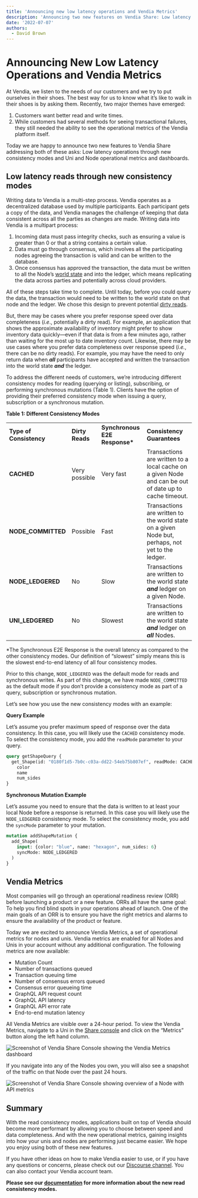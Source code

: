 ```yaml
---
title: 'Announcing new low latency operations and Vendia Metrics'
description: 'Announcing two new features on Vendia Share: Low latency operations for better read after write performance and Vendia Metrics for insights into the operational health of your Uni and Nodes'
date: '2022-07-07'
authors:
  - David Brown
---
```


# Announcing New Low Latency Operations and Vendia Metrics

At Vendia, we listen to the needs of our customers and we try to put ourselves in their shoes. The best way for us to know what it’s like to walk in their shoes is by asking them. Recently, two major themes have emerged:

1. Customers want better read and write times.
2. While customers had several methods for seeing transactional failures, they still needed the ability to see the operational metrics of the Vendia platform itself.

Today we are happy to announce two new features to Vendia Share addressing both of these asks: Low latency operations through new consistency modes and Uni and Node operational metrics and dashboards.

## Low latency reads through new consistency modes

Writing data to Vendia is a multi-step process. Vendia operates as a decentralized database used by multiple participants. Each participant gets a copy of the data, and Vendia manages the challenge of keeping that data consistent across all the parties as changes are made. Writing data into Vendia is a multipart process:

1. Incoming data must pass integrity checks, such as ensuring a value is greater than 0 or that a string contains a certain value.
2. Data must go through consensus, which involves all the participating nodes agreeing the transaction is valid and can be written to the database.
3. Once consensus has approved the transaction, the data must be written to all the Node’s [world state](https://www.vendia.net/docs/share/terms-and-definitions#world-state) and into the ledger, which means replicating the data across parties and potentially across cloud providers.

All of these steps take time to complete. Until today, before you could query the data, the transaction would need to be written to the world state on that node and the ledger. We chose this design to prevent potential [dirty reads](https://en.wikipedia.org/wiki/Write%E2%80%93read_conflict).

But, there may be cases where you prefer response speed over data completeness (_i.e_., potentially a dirty read). For example, an application that shows the approximate availability of inventory might prefer to show inventory data quickly—even if that data is from a few minutes ago, rather than waiting for the most up to date inventory count. Likewise, there may be use cases where you prefer data completeness over response speed (_i.e._, there can be no dirty reads). For example, you may have the need to only return data when **_all_** participants have accepted and written the transaction into the world state **_and_** the ledger.

To address the different needs of customers, we’re introducing different consistency modes for reading (querying or listing), subscribing, or performing synchronous mutations (Table 1). Clients have the option of providing their preferred consistency mode when issuing a query, subscription or a synchronous mutation.

**Table 1: Different Consistency Modes**

<table>
  <tr>
   <td><strong>Type of Consistency</strong>
   </td>
   <td><strong>Dirty Reads</strong>
   </td>
   <td><strong>Synchronous E2E Response*</strong>
   </td>
   <td><strong>Consistency Guarantees </strong>
   </td>
  </tr>
  <tr>
   <td><strong>CACHED</strong>
   </td>
   <td>Very possible
   </td>
   <td>Very fast
   </td>
   <td>Transactions are written to a local cache on a given Node and can be out of date up to cache timeout.
   </td>
  </tr>
  <tr>
   <td><strong>NODE_COMMITTED </strong>
   </td>
   <td>Possible
   </td>
   <td>Fast
   </td>
   <td>Transactions are written to the world state on a given Node but, perhaps, not yet to the ledger.
   </td>
  </tr>
  <tr>
   <td><strong>NODE_LEDGERED</strong>
   </td>
   <td>No
   </td>
   <td>Slow
   </td>
   <td>Transactions are written to the world state <strong><em>and</em></strong> ledger on a given Node.
   </td>
  </tr>
  <tr>
   <td><strong>UNI_LEDGERED</strong>
   </td>
   <td>No
   </td>
   <td>Slowest
   </td>
   <td>Transactions are written to the world state <strong><em>and</em></strong> ledger on <strong><em>all</em></strong> Nodes.
   </td>
  </tr>
</table>

*The Synchronous E2E Response is the overall latency as compared to the other consistency modes. Our definition of “slowest” simply means this is the slowest end-to-end latency of all four  consistency modes. 

Prior to this change, `NODE_LEDGERED` was the default mode for reads and synchronous writes. As part of this change, we have made `NODE_COMMITTED` as the default mode if you don’t provide a consistency mode as part of a query, subscription or synchronous mutation. 

Let’s see how you use the new consistency modes with an example: 

**Query Example**

Let’s assume you prefer maximum speed of response over the data consistency. In this case, you will likely use the `CACHED` consistency mode. To select the consistency mode, you add the `readMode` parameter to your query.

```graphql
query getShapeQuery {
  get_Shape(id: "0180f1d5-7b0c-c03a-dd22-54eb75b807ef", readMode: CACHED) {
	color
	name
	num_sides 
}
```

**Synchronous Mutation Example**

Let’s assume you need to ensure that the data is written to at least your local Node before a response is returned. In this case you will likely use the `NODE_LEDGERED` consistency mode. To select the consistency mode, you add the `syncMode` parameter to your mutation. 

```graphql
mutation addShapeMutation {
  add_Shape(
	input: {color: "blue", name: "hexagon", num_sides: 6}
	syncMode: NODE_LEDGERED
  )
}
```

## Vendia Metrics

Most companies will go through an operational readiness review (ORR) before launching a product or a new feature. ORRs all have the same goal: To help you find blind spots in your operations ahead of launch. One of the main goals of an ORR is to ensure you have the right metrics and alarms to ensure the availability of the product or feature.

Today we are excited to announce Vendia Metrics, a set of operational metrics for nodes and unis. Vendia metrics are enabled for all Nodes and Unis in your account without any additional configuration. The following metrics are now available:

* Mutation Count
* Number of transactions queued
* Transaction queuing time
* Number of consensus errors queued
* Consensus error queueing time
* GraphQL API request count
* GraphQL API latency
* GraphQL API error rate
* End-to-end mutation latency

All Vendia Metrics are visible over a 24-hour period. To view the Vendia Metrics, navigate to a Uni in the [Share console](https://share.vendia.net) and click on the “Metrics” button along the left hand column. 


![Screenshot of Vendia Share Console showing the Vendia Metrics dashboard](https://user-images.githubusercontent.com/92179243/177821363-2f52856d-b038-42d2-af56-e8bd7625bce6.png)

If you navigate into any of the Nodes you own, you will also see a snapshot of the traffic on that Node over the past 24 hours.

![Screenshot of Vendia Share Console showing overview of a Node with API metrics](https://user-images.githubusercontent.com/92179243/177821283-ea92e75f-c91f-4a9e-9809-47a95409b168.png)

## Summary

With the read consistency modes, applications built on top of Vendia should become more performant by allowing you to choose between speed and data completeness. And with the new operational metrics, gaining insights into how your unis and nodes are performing just became easier. We hope you enjoy using both of these new features. 

If you have other ideas on how to make Vendia easier to use, or if you have any questions or concerns, please check out our [Discourse channel](https://community.vendia.net/). You can also contact your Vendia account team. 

**Please see our [documentation](https://www.vendia.net/docs/share/graphql) for more information about the new read consistency modes.**
